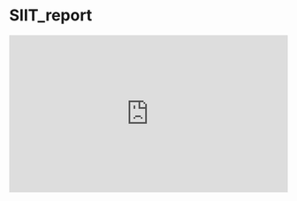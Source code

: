 # SIIT_report

<div style="width: 100%;"><div style="position: relative; padding-bottom: 56.25%; padding-top: 0; height: 0;"><iframe frameborder="0" width="1200" height="675" style="position: absolute; top: 0; left: 0; width: 100%; height: 100%;" src="https://view.genial.ly/600cf8fe41714f10222c50fb" type="text/html" allowscriptaccess="always" allowfullscreen="true" scrolling="yes" allownetworking="all"></iframe> </div> </div>
